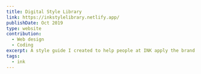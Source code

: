 ```yaml
---
title: Digital Style Library
link: https://inkstylelibrary.netlify.app/
publishDate: Oct 2019
type: website
contribution:
  - Web design
  - Coding
excerpt: A style guide I created to help people at INK apply the brand with confidence 💪
tags:
  - ink
---
```

